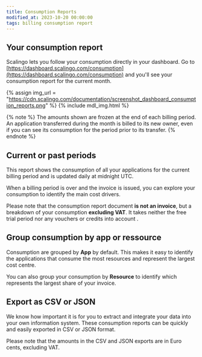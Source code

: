 ```yaml
---
title: Consumption Reports
modified_at: 2023-10-20 00:00:00
tags: billing consumption report
---
```


## Your consumption report

Scalingo lets you follow your consumption directly in your dashboard. Go to [https://dashboard.scalingo.com/consumption](https://dashboard.scalingo.com/consumption) and you'll see your consumption report for the current month.

{% assign img_url = "https://cdn.scalingo.com/documentation/screenshot_dashboard_consumption_reports.png" %}
{% include mdl_img.html %}

{% note %}
The amounts shown are frozen at the end of each billing period. An application transferred during the month is billed to its new owner, even if you can see its consumption for the period prior to its transfer.
{% endnote %}

## Current or past periods

This report shows the consumption of all your applications for the current billing period and is updated daily at midnight UTC.

When a billing period is over and the invoice is issued, you can explore your consumption to identify the main cost drivers.

Please note that the consumption report document **is not an invoice**, but a breakdown of your consumption **excluding VAT**. It takes neither the free trial period nor any vouchers or credits into account .

## Group consumption by app or ressource

Consumption are grouped by **App** by default. This makes it easy to identify the applications that consume the most resources and represent the largest cost centre.

You can also group your consumption by **Resource** to identify which represents the largest share of your invoice.

## Export as CSV or JSON

We know how important it is for you to extract and integrate your data into your own information system. These consumption reports can be quickly and easily exported in CSV or JSON format.

Please note that the amounts in the CSV and JSON exports are in Euro cents, excluding VAT.
